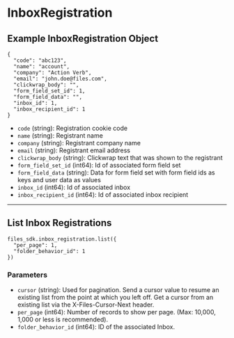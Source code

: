 # InboxRegistration

## Example InboxRegistration Object

```
{
  "code": "abc123",
  "name": "account",
  "company": "Action Verb",
  "email": "john.doe@files.com",
  "clickwrap_body": "",
  "form_field_set_id": 1,
  "form_field_data": "",
  "inbox_id": 1,
  "inbox_recipient_id": 1
}
```

* `code` (string): Registration cookie code
* `name` (string): Registrant name
* `company` (string): Registrant company name
* `email` (string): Registrant email address
* `clickwrap_body` (string): Clickwrap text that was shown to the registrant
* `form_field_set_id` (int64): Id of associated form field set
* `form_field_data` (string): Data for form field set with form field ids as keys and user data as values
* `inbox_id` (int64): Id of associated inbox
* `inbox_recipient_id` (int64): Id of associated inbox recipient


---

## List Inbox Registrations

```
files_sdk.inbox_registration.list({
  "per_page": 1,
  "folder_behavior_id": 1
})
```

### Parameters

* `cursor` (string): Used for pagination.  Send a cursor value to resume an existing list from the point at which you left off.  Get a cursor from an existing list via the X-Files-Cursor-Next header.
* `per_page` (int64): Number of records to show per page.  (Max: 10,000, 1,000 or less is recommended).
* `folder_behavior_id` (int64): ID of the associated Inbox.
